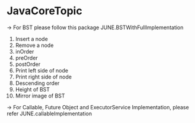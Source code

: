 # JavaCoreTopic


-> For BST please follow this package JUNE.BSTWithFullImplementation
 
 
 1. Insert a node
 2. Remove a node
 3. inOrder
 4. preOrder
 5. postOrder
 6. Print left side of node
 7. Print right side of node
 8. Descending order
 9. Height of BST
10. Mirror image of BST

-> For Callable, Future Object and ExecutorService Implementation, please refer JUNE.callableImplementation
